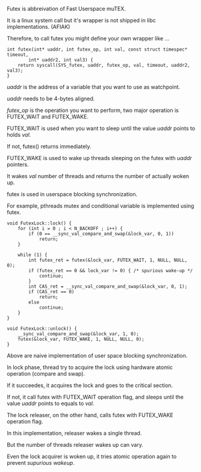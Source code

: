 Futex is abbreivation of Fast Userspace muTEX.

It is a linux system call but it's wrapper is not shipped in libc implementations. (AFIAK)

Therefore, to call futex you might define your own wrapper like ...

```
int futex(int* uaddr, int futex_op, int val, const struct timespec* timeout,
		int* uaddr2, int val3) {
	return syscall(SYS_futex, uaddr, futex_op, val, timeout, uaddr2, val3);
}
```

_uaddr_ is the address of a variable that you want to use as watchpoint.

_uaddr_ needs to be 4-bytes aligned.

_futex_op_ is the operation you want to perform, two major operation is FUTEX_WAIT and FUTEX_WAKE.

FUTEX_WAIT is used when you want to sleep until the value _uaddr_ points to holds _val_.

If not, futex() returns immediately.

FUTEX_WAKE is used to wake up threads sleeping on the futex with _uaddr_ pointers.

It wakes _val_ number of threads and returns the number of actually woken up.

futex is used in userspace blocking synchronization.

For example, pthreads mutex and conditional variable is implemented using futex.

```
void FutexLock::lock() {
	for (int i = 0 ; i < N_BACKOFF ; i++) {
		if (0 == __sync_val_compare_and_swap(&lock_var, 0, 1))
			return;
	}

	while (1) {
		int futex_ret = futex(&lock_var, FUTEX_WAIT, 1, NULL, NULL, 0);
		if (futex_ret == 0 && lock_var != 0) { /* spurious wake-up */
			continue;
		}
		int CAS_ret = __sync_val_compare_and_swap(&lock_var, 0, 1);
		if (CAS_ret == 0)
			return;
		else
			continue;
	}
}

void FutexLock::unlock() {
	__sync_val_compare_and_swap(&lock_var, 1, 0);
	futex(&lock_var, FUTEX_WAKE, 1, NULL, NULL, 0);
}
```

Above are naive implementation of user space blocking synchronization.

In lock phase, thread try to acquire the lock using hardware atomic operation (compare and swap).

If it succeedes, it acquires the lock and goes to the critical section.

If not, it call futex with FUTEX_WAIT operation flag, and sleeps until the value _uaddr_ points to equals to _val_.

The lock releaser, on the other hand, calls futex with FUTEX_WAKE operation flag.

In this implementation, releaser wakes a single thread.

But the number of threads releaser wakes up can vary.

Even the lock acquirer is woken up, it tries atomic operation again to prevent _supurious wakeup_.

